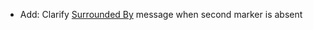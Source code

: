 * Add: Clarify [Surrounded By](snippets/snippets-manipulation#surrounded-by) message when second marker is absent